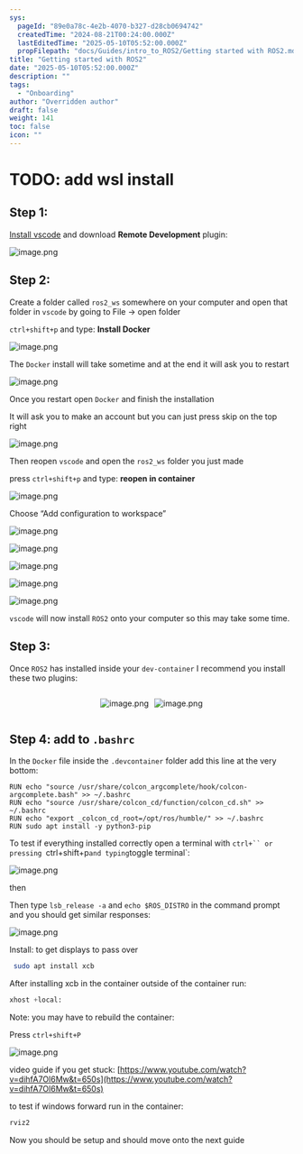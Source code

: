 ```yaml
---
sys:
  pageId: "89e0a78c-4e2b-4070-b327-d28cb0694742"
  createdTime: "2024-08-21T00:24:00.000Z"
  lastEditedTime: "2025-05-10T05:52:00.000Z"
  propFilepath: "docs/Guides/intro_to_ROS2/Getting started with ROS2.md"
title: "Getting started with ROS2"
date: "2025-05-10T05:52:00.000Z"
description: ""
tags:
  - "Onboarding"
author: "Overridden author"
draft: false
weight: 141
toc: false
icon: ""
---
```


# TODO: add wsl install

## Step 1:

[Install vscode](https://code.visualstudio.com/download) and download **Remote Development** plugin:

![image.png](https://prod-files-secure.s3.us-west-2.amazonaws.com/d518164a-d88e-44d1-a4ee-3adb3bd8bce0/efb52993-1881-4a40-b95e-6f020334f022/image.png?X-Amz-Algorithm=AWS4-HMAC-SHA256&X-Amz-Content-Sha256=UNSIGNED-PAYLOAD&X-Amz-Credential=ASIAZI2LB46676P2WQJU%2F20250614%2Fus-west-2%2Fs3%2Faws4_request&X-Amz-Date=20250614T121401Z&X-Amz-Expires=3600&X-Amz-Security-Token=IQoJb3JpZ2luX2VjEEQaCXVzLXdlc3QtMiJHMEUCIQDigSarM%2BOglISQm1k5Xc5%2BUdURUFUTKZjLbOKEyzv06wIgfjCFKzLM4vJ8rd%2BkuxQy%2F0zOl6%2F%2FCgUHGKm%2FBnXQlykq%2FwMILRAAGgw2Mzc0MjMxODM4MDUiDMEsjsHQxyWf0bv0YCrcA4zU%2FCTmnWvPRIouUFZ1RmyJn7Dgd5iOF9sEn%2FQXjn1bjhyC3zqHlNywZaU8LVsqKZyx5MN16ySIFghSrpuQRRyT9uRvFmIwSZTf6XP3ZGYcdfmnUyiOJEpMPe7AN6BAW%2FZ0EGBaETij6B8sFeFfLXcBoscvL2jIgtFUrABguaKVs8x0qxe9kO80HuW78ieXxJdU%2FwMevhkENvK9JRYwUU2VfQrIUz%2BTVhL5zyZ4NsiIj3pAzoYNQcmwKnCE13isHS0kafZyvgN2LYipO6WbjCEiGbFyHcDF7SLrWl0CTNmXNhUT0%2BsPXAg9YPvkP37SegRaoqfkkade7fQ2tE5Zssor1P0%2FxCI%2FTL1HpderIPUGXjKZ4Pbj%2BulkiKWoTF%2FQuCoYlCNABP1MWXwZiHNcdxxEVga%2FdIVVa9kdNOXi2%2FatoxNOpSLQ%2FpWWid54wV7U4HbJn%2BrlDyDeXohmmrPfyuJXzHm5oTcoY6NmeJyvNLIfz5j4cBi6mDk0E%2BLUHKDk0ZDJ7B1oxgtPjEpXW5%2BzPzDKo7Z8KkU0tPQ37LdV%2Fjmfn5%2FTDgnNa31IcXzCI95WHbfSYx1nQP63TwORmbrazzX1%2FKVguA%2B%2Bjdxo6I49MVSqd7S3UHogR99nUtzzMMjBtcIGOqUB3c1tAhsK5PUdnfLkI0%2FbDv37PtuaXxyqUc7CcqwNl3cd%2FwgR0NGlsQEWUAxPZV8UTwA0OfWSTOKK%2FlBpn%2FL7xJrQalwU2cuLV6CWhtClneWwGTzEhqVaCZs8bMi1yToBVgRV%2F8XTcqL1cUxsn7MsjrWY1dtbe%2BFn0VzLSioZH21XQexdVWFTUf%2Fu4on0WrTUOKumwFbkvpvl0YD7hSck5XHzba66&X-Amz-Signature=e42ff9945c246a5c9be8f88a907683fb5148c840b8b2c798635eb2e23d9a037c&X-Amz-SignedHeaders=host&x-amz-checksum-mode=ENABLED&x-id=GetObject)

## Step 2:

Create a folder called `ros2_ws` somewhere on your computer and open that folder in `vscode` by going to File → open folder 

`ctrl+shift+p` and type: **Install Docker**

![image.png](https://prod-files-secure.s3.us-west-2.amazonaws.com/d518164a-d88e-44d1-a4ee-3adb3bd8bce0/2269dc0e-1cd5-47ff-bceb-c04ad9b2eab0/image.png?X-Amz-Algorithm=AWS4-HMAC-SHA256&X-Amz-Content-Sha256=UNSIGNED-PAYLOAD&X-Amz-Credential=ASIAZI2LB46676P2WQJU%2F20250614%2Fus-west-2%2Fs3%2Faws4_request&X-Amz-Date=20250614T121401Z&X-Amz-Expires=3600&X-Amz-Security-Token=IQoJb3JpZ2luX2VjEEQaCXVzLXdlc3QtMiJHMEUCIQDigSarM%2BOglISQm1k5Xc5%2BUdURUFUTKZjLbOKEyzv06wIgfjCFKzLM4vJ8rd%2BkuxQy%2F0zOl6%2F%2FCgUHGKm%2FBnXQlykq%2FwMILRAAGgw2Mzc0MjMxODM4MDUiDMEsjsHQxyWf0bv0YCrcA4zU%2FCTmnWvPRIouUFZ1RmyJn7Dgd5iOF9sEn%2FQXjn1bjhyC3zqHlNywZaU8LVsqKZyx5MN16ySIFghSrpuQRRyT9uRvFmIwSZTf6XP3ZGYcdfmnUyiOJEpMPe7AN6BAW%2FZ0EGBaETij6B8sFeFfLXcBoscvL2jIgtFUrABguaKVs8x0qxe9kO80HuW78ieXxJdU%2FwMevhkENvK9JRYwUU2VfQrIUz%2BTVhL5zyZ4NsiIj3pAzoYNQcmwKnCE13isHS0kafZyvgN2LYipO6WbjCEiGbFyHcDF7SLrWl0CTNmXNhUT0%2BsPXAg9YPvkP37SegRaoqfkkade7fQ2tE5Zssor1P0%2FxCI%2FTL1HpderIPUGXjKZ4Pbj%2BulkiKWoTF%2FQuCoYlCNABP1MWXwZiHNcdxxEVga%2FdIVVa9kdNOXi2%2FatoxNOpSLQ%2FpWWid54wV7U4HbJn%2BrlDyDeXohmmrPfyuJXzHm5oTcoY6NmeJyvNLIfz5j4cBi6mDk0E%2BLUHKDk0ZDJ7B1oxgtPjEpXW5%2BzPzDKo7Z8KkU0tPQ37LdV%2Fjmfn5%2FTDgnNa31IcXzCI95WHbfSYx1nQP63TwORmbrazzX1%2FKVguA%2B%2Bjdxo6I49MVSqd7S3UHogR99nUtzzMMjBtcIGOqUB3c1tAhsK5PUdnfLkI0%2FbDv37PtuaXxyqUc7CcqwNl3cd%2FwgR0NGlsQEWUAxPZV8UTwA0OfWSTOKK%2FlBpn%2FL7xJrQalwU2cuLV6CWhtClneWwGTzEhqVaCZs8bMi1yToBVgRV%2F8XTcqL1cUxsn7MsjrWY1dtbe%2BFn0VzLSioZH21XQexdVWFTUf%2Fu4on0WrTUOKumwFbkvpvl0YD7hSck5XHzba66&X-Amz-Signature=36d80e99672fe33393f7f61e051994218f1d060bfca22b491257e07ba4344866&X-Amz-SignedHeaders=host&x-amz-checksum-mode=ENABLED&x-id=GetObject)

The `Docker` install will take sometime and at the end it will ask you to restart

![image.png](https://prod-files-secure.s3.us-west-2.amazonaws.com/d518164a-d88e-44d1-a4ee-3adb3bd8bce0/ed233f78-be33-4b1f-b89c-9c346c0e961e/image.png?X-Amz-Algorithm=AWS4-HMAC-SHA256&X-Amz-Content-Sha256=UNSIGNED-PAYLOAD&X-Amz-Credential=ASIAZI2LB46676P2WQJU%2F20250614%2Fus-west-2%2Fs3%2Faws4_request&X-Amz-Date=20250614T121401Z&X-Amz-Expires=3600&X-Amz-Security-Token=IQoJb3JpZ2luX2VjEEQaCXVzLXdlc3QtMiJHMEUCIQDigSarM%2BOglISQm1k5Xc5%2BUdURUFUTKZjLbOKEyzv06wIgfjCFKzLM4vJ8rd%2BkuxQy%2F0zOl6%2F%2FCgUHGKm%2FBnXQlykq%2FwMILRAAGgw2Mzc0MjMxODM4MDUiDMEsjsHQxyWf0bv0YCrcA4zU%2FCTmnWvPRIouUFZ1RmyJn7Dgd5iOF9sEn%2FQXjn1bjhyC3zqHlNywZaU8LVsqKZyx5MN16ySIFghSrpuQRRyT9uRvFmIwSZTf6XP3ZGYcdfmnUyiOJEpMPe7AN6BAW%2FZ0EGBaETij6B8sFeFfLXcBoscvL2jIgtFUrABguaKVs8x0qxe9kO80HuW78ieXxJdU%2FwMevhkENvK9JRYwUU2VfQrIUz%2BTVhL5zyZ4NsiIj3pAzoYNQcmwKnCE13isHS0kafZyvgN2LYipO6WbjCEiGbFyHcDF7SLrWl0CTNmXNhUT0%2BsPXAg9YPvkP37SegRaoqfkkade7fQ2tE5Zssor1P0%2FxCI%2FTL1HpderIPUGXjKZ4Pbj%2BulkiKWoTF%2FQuCoYlCNABP1MWXwZiHNcdxxEVga%2FdIVVa9kdNOXi2%2FatoxNOpSLQ%2FpWWid54wV7U4HbJn%2BrlDyDeXohmmrPfyuJXzHm5oTcoY6NmeJyvNLIfz5j4cBi6mDk0E%2BLUHKDk0ZDJ7B1oxgtPjEpXW5%2BzPzDKo7Z8KkU0tPQ37LdV%2Fjmfn5%2FTDgnNa31IcXzCI95WHbfSYx1nQP63TwORmbrazzX1%2FKVguA%2B%2Bjdxo6I49MVSqd7S3UHogR99nUtzzMMjBtcIGOqUB3c1tAhsK5PUdnfLkI0%2FbDv37PtuaXxyqUc7CcqwNl3cd%2FwgR0NGlsQEWUAxPZV8UTwA0OfWSTOKK%2FlBpn%2FL7xJrQalwU2cuLV6CWhtClneWwGTzEhqVaCZs8bMi1yToBVgRV%2F8XTcqL1cUxsn7MsjrWY1dtbe%2BFn0VzLSioZH21XQexdVWFTUf%2Fu4on0WrTUOKumwFbkvpvl0YD7hSck5XHzba66&X-Amz-Signature=be8a1c35c7823533b76535d85b72799e3290591910e85a1d91c709c19bd2ece4&X-Amz-SignedHeaders=host&x-amz-checksum-mode=ENABLED&x-id=GetObject)

Once you restart open `Docker` and finish the installation

It will ask you to make an account but you can just press skip on the top right

![image.png](https://prod-files-secure.s3.us-west-2.amazonaws.com/d518164a-d88e-44d1-a4ee-3adb3bd8bce0/21010ad9-1659-4fd9-9f59-9932a09b2a3d/image.png?X-Amz-Algorithm=AWS4-HMAC-SHA256&X-Amz-Content-Sha256=UNSIGNED-PAYLOAD&X-Amz-Credential=ASIAZI2LB46676P2WQJU%2F20250614%2Fus-west-2%2Fs3%2Faws4_request&X-Amz-Date=20250614T121401Z&X-Amz-Expires=3600&X-Amz-Security-Token=IQoJb3JpZ2luX2VjEEQaCXVzLXdlc3QtMiJHMEUCIQDigSarM%2BOglISQm1k5Xc5%2BUdURUFUTKZjLbOKEyzv06wIgfjCFKzLM4vJ8rd%2BkuxQy%2F0zOl6%2F%2FCgUHGKm%2FBnXQlykq%2FwMILRAAGgw2Mzc0MjMxODM4MDUiDMEsjsHQxyWf0bv0YCrcA4zU%2FCTmnWvPRIouUFZ1RmyJn7Dgd5iOF9sEn%2FQXjn1bjhyC3zqHlNywZaU8LVsqKZyx5MN16ySIFghSrpuQRRyT9uRvFmIwSZTf6XP3ZGYcdfmnUyiOJEpMPe7AN6BAW%2FZ0EGBaETij6B8sFeFfLXcBoscvL2jIgtFUrABguaKVs8x0qxe9kO80HuW78ieXxJdU%2FwMevhkENvK9JRYwUU2VfQrIUz%2BTVhL5zyZ4NsiIj3pAzoYNQcmwKnCE13isHS0kafZyvgN2LYipO6WbjCEiGbFyHcDF7SLrWl0CTNmXNhUT0%2BsPXAg9YPvkP37SegRaoqfkkade7fQ2tE5Zssor1P0%2FxCI%2FTL1HpderIPUGXjKZ4Pbj%2BulkiKWoTF%2FQuCoYlCNABP1MWXwZiHNcdxxEVga%2FdIVVa9kdNOXi2%2FatoxNOpSLQ%2FpWWid54wV7U4HbJn%2BrlDyDeXohmmrPfyuJXzHm5oTcoY6NmeJyvNLIfz5j4cBi6mDk0E%2BLUHKDk0ZDJ7B1oxgtPjEpXW5%2BzPzDKo7Z8KkU0tPQ37LdV%2Fjmfn5%2FTDgnNa31IcXzCI95WHbfSYx1nQP63TwORmbrazzX1%2FKVguA%2B%2Bjdxo6I49MVSqd7S3UHogR99nUtzzMMjBtcIGOqUB3c1tAhsK5PUdnfLkI0%2FbDv37PtuaXxyqUc7CcqwNl3cd%2FwgR0NGlsQEWUAxPZV8UTwA0OfWSTOKK%2FlBpn%2FL7xJrQalwU2cuLV6CWhtClneWwGTzEhqVaCZs8bMi1yToBVgRV%2F8XTcqL1cUxsn7MsjrWY1dtbe%2BFn0VzLSioZH21XQexdVWFTUf%2Fu4on0WrTUOKumwFbkvpvl0YD7hSck5XHzba66&X-Amz-Signature=e3c0e4918c50657532918a81b26f66dab14848f18b806e921362bb1e4107071f&X-Amz-SignedHeaders=host&x-amz-checksum-mode=ENABLED&x-id=GetObject)

Then reopen `vscode` and open the `ros2_ws` folder you just made

press `ctrl+shift+p` and type: **reopen in container**

![image.png](https://prod-files-secure.s3.us-west-2.amazonaws.com/d518164a-d88e-44d1-a4ee-3adb3bd8bce0/4e93b8c2-41ad-488c-8095-c74205196118/image.png?X-Amz-Algorithm=AWS4-HMAC-SHA256&X-Amz-Content-Sha256=UNSIGNED-PAYLOAD&X-Amz-Credential=ASIAZI2LB46676P2WQJU%2F20250614%2Fus-west-2%2Fs3%2Faws4_request&X-Amz-Date=20250614T121401Z&X-Amz-Expires=3600&X-Amz-Security-Token=IQoJb3JpZ2luX2VjEEQaCXVzLXdlc3QtMiJHMEUCIQDigSarM%2BOglISQm1k5Xc5%2BUdURUFUTKZjLbOKEyzv06wIgfjCFKzLM4vJ8rd%2BkuxQy%2F0zOl6%2F%2FCgUHGKm%2FBnXQlykq%2FwMILRAAGgw2Mzc0MjMxODM4MDUiDMEsjsHQxyWf0bv0YCrcA4zU%2FCTmnWvPRIouUFZ1RmyJn7Dgd5iOF9sEn%2FQXjn1bjhyC3zqHlNywZaU8LVsqKZyx5MN16ySIFghSrpuQRRyT9uRvFmIwSZTf6XP3ZGYcdfmnUyiOJEpMPe7AN6BAW%2FZ0EGBaETij6B8sFeFfLXcBoscvL2jIgtFUrABguaKVs8x0qxe9kO80HuW78ieXxJdU%2FwMevhkENvK9JRYwUU2VfQrIUz%2BTVhL5zyZ4NsiIj3pAzoYNQcmwKnCE13isHS0kafZyvgN2LYipO6WbjCEiGbFyHcDF7SLrWl0CTNmXNhUT0%2BsPXAg9YPvkP37SegRaoqfkkade7fQ2tE5Zssor1P0%2FxCI%2FTL1HpderIPUGXjKZ4Pbj%2BulkiKWoTF%2FQuCoYlCNABP1MWXwZiHNcdxxEVga%2FdIVVa9kdNOXi2%2FatoxNOpSLQ%2FpWWid54wV7U4HbJn%2BrlDyDeXohmmrPfyuJXzHm5oTcoY6NmeJyvNLIfz5j4cBi6mDk0E%2BLUHKDk0ZDJ7B1oxgtPjEpXW5%2BzPzDKo7Z8KkU0tPQ37LdV%2Fjmfn5%2FTDgnNa31IcXzCI95WHbfSYx1nQP63TwORmbrazzX1%2FKVguA%2B%2Bjdxo6I49MVSqd7S3UHogR99nUtzzMMjBtcIGOqUB3c1tAhsK5PUdnfLkI0%2FbDv37PtuaXxyqUc7CcqwNl3cd%2FwgR0NGlsQEWUAxPZV8UTwA0OfWSTOKK%2FlBpn%2FL7xJrQalwU2cuLV6CWhtClneWwGTzEhqVaCZs8bMi1yToBVgRV%2F8XTcqL1cUxsn7MsjrWY1dtbe%2BFn0VzLSioZH21XQexdVWFTUf%2Fu4on0WrTUOKumwFbkvpvl0YD7hSck5XHzba66&X-Amz-Signature=31698502ff2b12876edf538247519c6b3cb5d2b5622bbca8441bcfd14211dda9&X-Amz-SignedHeaders=host&x-amz-checksum-mode=ENABLED&x-id=GetObject)

Choose “Add configuration to workspace”

![image.png](https://prod-files-secure.s3.us-west-2.amazonaws.com/d518164a-d88e-44d1-a4ee-3adb3bd8bce0/9560b282-5060-4989-ba37-97e7b2c22476/image.png?X-Amz-Algorithm=AWS4-HMAC-SHA256&X-Amz-Content-Sha256=UNSIGNED-PAYLOAD&X-Amz-Credential=ASIAZI2LB46676P2WQJU%2F20250614%2Fus-west-2%2Fs3%2Faws4_request&X-Amz-Date=20250614T121401Z&X-Amz-Expires=3600&X-Amz-Security-Token=IQoJb3JpZ2luX2VjEEQaCXVzLXdlc3QtMiJHMEUCIQDigSarM%2BOglISQm1k5Xc5%2BUdURUFUTKZjLbOKEyzv06wIgfjCFKzLM4vJ8rd%2BkuxQy%2F0zOl6%2F%2FCgUHGKm%2FBnXQlykq%2FwMILRAAGgw2Mzc0MjMxODM4MDUiDMEsjsHQxyWf0bv0YCrcA4zU%2FCTmnWvPRIouUFZ1RmyJn7Dgd5iOF9sEn%2FQXjn1bjhyC3zqHlNywZaU8LVsqKZyx5MN16ySIFghSrpuQRRyT9uRvFmIwSZTf6XP3ZGYcdfmnUyiOJEpMPe7AN6BAW%2FZ0EGBaETij6B8sFeFfLXcBoscvL2jIgtFUrABguaKVs8x0qxe9kO80HuW78ieXxJdU%2FwMevhkENvK9JRYwUU2VfQrIUz%2BTVhL5zyZ4NsiIj3pAzoYNQcmwKnCE13isHS0kafZyvgN2LYipO6WbjCEiGbFyHcDF7SLrWl0CTNmXNhUT0%2BsPXAg9YPvkP37SegRaoqfkkade7fQ2tE5Zssor1P0%2FxCI%2FTL1HpderIPUGXjKZ4Pbj%2BulkiKWoTF%2FQuCoYlCNABP1MWXwZiHNcdxxEVga%2FdIVVa9kdNOXi2%2FatoxNOpSLQ%2FpWWid54wV7U4HbJn%2BrlDyDeXohmmrPfyuJXzHm5oTcoY6NmeJyvNLIfz5j4cBi6mDk0E%2BLUHKDk0ZDJ7B1oxgtPjEpXW5%2BzPzDKo7Z8KkU0tPQ37LdV%2Fjmfn5%2FTDgnNa31IcXzCI95WHbfSYx1nQP63TwORmbrazzX1%2FKVguA%2B%2Bjdxo6I49MVSqd7S3UHogR99nUtzzMMjBtcIGOqUB3c1tAhsK5PUdnfLkI0%2FbDv37PtuaXxyqUc7CcqwNl3cd%2FwgR0NGlsQEWUAxPZV8UTwA0OfWSTOKK%2FlBpn%2FL7xJrQalwU2cuLV6CWhtClneWwGTzEhqVaCZs8bMi1yToBVgRV%2F8XTcqL1cUxsn7MsjrWY1dtbe%2BFn0VzLSioZH21XQexdVWFTUf%2Fu4on0WrTUOKumwFbkvpvl0YD7hSck5XHzba66&X-Amz-Signature=0c065cbd118cc004feba8b5ec52628cd1e292a93d92e396b2e1090eb47296d3a&X-Amz-SignedHeaders=host&x-amz-checksum-mode=ENABLED&x-id=GetObject)

![image.png](https://prod-files-secure.s3.us-west-2.amazonaws.com/d518164a-d88e-44d1-a4ee-3adb3bd8bce0/2ee63f81-886b-48e8-a553-dc6e5eac99e4/image.png?X-Amz-Algorithm=AWS4-HMAC-SHA256&X-Amz-Content-Sha256=UNSIGNED-PAYLOAD&X-Amz-Credential=ASIAZI2LB46676P2WQJU%2F20250614%2Fus-west-2%2Fs3%2Faws4_request&X-Amz-Date=20250614T121401Z&X-Amz-Expires=3600&X-Amz-Security-Token=IQoJb3JpZ2luX2VjEEQaCXVzLXdlc3QtMiJHMEUCIQDigSarM%2BOglISQm1k5Xc5%2BUdURUFUTKZjLbOKEyzv06wIgfjCFKzLM4vJ8rd%2BkuxQy%2F0zOl6%2F%2FCgUHGKm%2FBnXQlykq%2FwMILRAAGgw2Mzc0MjMxODM4MDUiDMEsjsHQxyWf0bv0YCrcA4zU%2FCTmnWvPRIouUFZ1RmyJn7Dgd5iOF9sEn%2FQXjn1bjhyC3zqHlNywZaU8LVsqKZyx5MN16ySIFghSrpuQRRyT9uRvFmIwSZTf6XP3ZGYcdfmnUyiOJEpMPe7AN6BAW%2FZ0EGBaETij6B8sFeFfLXcBoscvL2jIgtFUrABguaKVs8x0qxe9kO80HuW78ieXxJdU%2FwMevhkENvK9JRYwUU2VfQrIUz%2BTVhL5zyZ4NsiIj3pAzoYNQcmwKnCE13isHS0kafZyvgN2LYipO6WbjCEiGbFyHcDF7SLrWl0CTNmXNhUT0%2BsPXAg9YPvkP37SegRaoqfkkade7fQ2tE5Zssor1P0%2FxCI%2FTL1HpderIPUGXjKZ4Pbj%2BulkiKWoTF%2FQuCoYlCNABP1MWXwZiHNcdxxEVga%2FdIVVa9kdNOXi2%2FatoxNOpSLQ%2FpWWid54wV7U4HbJn%2BrlDyDeXohmmrPfyuJXzHm5oTcoY6NmeJyvNLIfz5j4cBi6mDk0E%2BLUHKDk0ZDJ7B1oxgtPjEpXW5%2BzPzDKo7Z8KkU0tPQ37LdV%2Fjmfn5%2FTDgnNa31IcXzCI95WHbfSYx1nQP63TwORmbrazzX1%2FKVguA%2B%2Bjdxo6I49MVSqd7S3UHogR99nUtzzMMjBtcIGOqUB3c1tAhsK5PUdnfLkI0%2FbDv37PtuaXxyqUc7CcqwNl3cd%2FwgR0NGlsQEWUAxPZV8UTwA0OfWSTOKK%2FlBpn%2FL7xJrQalwU2cuLV6CWhtClneWwGTzEhqVaCZs8bMi1yToBVgRV%2F8XTcqL1cUxsn7MsjrWY1dtbe%2BFn0VzLSioZH21XQexdVWFTUf%2Fu4on0WrTUOKumwFbkvpvl0YD7hSck5XHzba66&X-Amz-Signature=5e8d26be989d4020182ec7059b68e17ed66b2c9c153dfd00f885f86f51c5a5fd&X-Amz-SignedHeaders=host&x-amz-checksum-mode=ENABLED&x-id=GetObject)

![image.png](https://prod-files-secure.s3.us-west-2.amazonaws.com/d518164a-d88e-44d1-a4ee-3adb3bd8bce0/ae1580b2-b048-407e-aed9-b584224a7a04/image.png?X-Amz-Algorithm=AWS4-HMAC-SHA256&X-Amz-Content-Sha256=UNSIGNED-PAYLOAD&X-Amz-Credential=ASIAZI2LB46676P2WQJU%2F20250614%2Fus-west-2%2Fs3%2Faws4_request&X-Amz-Date=20250614T121401Z&X-Amz-Expires=3600&X-Amz-Security-Token=IQoJb3JpZ2luX2VjEEQaCXVzLXdlc3QtMiJHMEUCIQDigSarM%2BOglISQm1k5Xc5%2BUdURUFUTKZjLbOKEyzv06wIgfjCFKzLM4vJ8rd%2BkuxQy%2F0zOl6%2F%2FCgUHGKm%2FBnXQlykq%2FwMILRAAGgw2Mzc0MjMxODM4MDUiDMEsjsHQxyWf0bv0YCrcA4zU%2FCTmnWvPRIouUFZ1RmyJn7Dgd5iOF9sEn%2FQXjn1bjhyC3zqHlNywZaU8LVsqKZyx5MN16ySIFghSrpuQRRyT9uRvFmIwSZTf6XP3ZGYcdfmnUyiOJEpMPe7AN6BAW%2FZ0EGBaETij6B8sFeFfLXcBoscvL2jIgtFUrABguaKVs8x0qxe9kO80HuW78ieXxJdU%2FwMevhkENvK9JRYwUU2VfQrIUz%2BTVhL5zyZ4NsiIj3pAzoYNQcmwKnCE13isHS0kafZyvgN2LYipO6WbjCEiGbFyHcDF7SLrWl0CTNmXNhUT0%2BsPXAg9YPvkP37SegRaoqfkkade7fQ2tE5Zssor1P0%2FxCI%2FTL1HpderIPUGXjKZ4Pbj%2BulkiKWoTF%2FQuCoYlCNABP1MWXwZiHNcdxxEVga%2FdIVVa9kdNOXi2%2FatoxNOpSLQ%2FpWWid54wV7U4HbJn%2BrlDyDeXohmmrPfyuJXzHm5oTcoY6NmeJyvNLIfz5j4cBi6mDk0E%2BLUHKDk0ZDJ7B1oxgtPjEpXW5%2BzPzDKo7Z8KkU0tPQ37LdV%2Fjmfn5%2FTDgnNa31IcXzCI95WHbfSYx1nQP63TwORmbrazzX1%2FKVguA%2B%2Bjdxo6I49MVSqd7S3UHogR99nUtzzMMjBtcIGOqUB3c1tAhsK5PUdnfLkI0%2FbDv37PtuaXxyqUc7CcqwNl3cd%2FwgR0NGlsQEWUAxPZV8UTwA0OfWSTOKK%2FlBpn%2FL7xJrQalwU2cuLV6CWhtClneWwGTzEhqVaCZs8bMi1yToBVgRV%2F8XTcqL1cUxsn7MsjrWY1dtbe%2BFn0VzLSioZH21XQexdVWFTUf%2Fu4on0WrTUOKumwFbkvpvl0YD7hSck5XHzba66&X-Amz-Signature=61cbea34408de6229aea23f70bbea2ec23fb6636b68e555acb03459e1a3a33de&X-Amz-SignedHeaders=host&x-amz-checksum-mode=ENABLED&x-id=GetObject)

![image.png](https://prod-files-secure.s3.us-west-2.amazonaws.com/d518164a-d88e-44d1-a4ee-3adb3bd8bce0/53255b28-f75e-430f-b9e3-c0ac8577e42b/image.png?X-Amz-Algorithm=AWS4-HMAC-SHA256&X-Amz-Content-Sha256=UNSIGNED-PAYLOAD&X-Amz-Credential=ASIAZI2LB46676P2WQJU%2F20250614%2Fus-west-2%2Fs3%2Faws4_request&X-Amz-Date=20250614T121401Z&X-Amz-Expires=3600&X-Amz-Security-Token=IQoJb3JpZ2luX2VjEEQaCXVzLXdlc3QtMiJHMEUCIQDigSarM%2BOglISQm1k5Xc5%2BUdURUFUTKZjLbOKEyzv06wIgfjCFKzLM4vJ8rd%2BkuxQy%2F0zOl6%2F%2FCgUHGKm%2FBnXQlykq%2FwMILRAAGgw2Mzc0MjMxODM4MDUiDMEsjsHQxyWf0bv0YCrcA4zU%2FCTmnWvPRIouUFZ1RmyJn7Dgd5iOF9sEn%2FQXjn1bjhyC3zqHlNywZaU8LVsqKZyx5MN16ySIFghSrpuQRRyT9uRvFmIwSZTf6XP3ZGYcdfmnUyiOJEpMPe7AN6BAW%2FZ0EGBaETij6B8sFeFfLXcBoscvL2jIgtFUrABguaKVs8x0qxe9kO80HuW78ieXxJdU%2FwMevhkENvK9JRYwUU2VfQrIUz%2BTVhL5zyZ4NsiIj3pAzoYNQcmwKnCE13isHS0kafZyvgN2LYipO6WbjCEiGbFyHcDF7SLrWl0CTNmXNhUT0%2BsPXAg9YPvkP37SegRaoqfkkade7fQ2tE5Zssor1P0%2FxCI%2FTL1HpderIPUGXjKZ4Pbj%2BulkiKWoTF%2FQuCoYlCNABP1MWXwZiHNcdxxEVga%2FdIVVa9kdNOXi2%2FatoxNOpSLQ%2FpWWid54wV7U4HbJn%2BrlDyDeXohmmrPfyuJXzHm5oTcoY6NmeJyvNLIfz5j4cBi6mDk0E%2BLUHKDk0ZDJ7B1oxgtPjEpXW5%2BzPzDKo7Z8KkU0tPQ37LdV%2Fjmfn5%2FTDgnNa31IcXzCI95WHbfSYx1nQP63TwORmbrazzX1%2FKVguA%2B%2Bjdxo6I49MVSqd7S3UHogR99nUtzzMMjBtcIGOqUB3c1tAhsK5PUdnfLkI0%2FbDv37PtuaXxyqUc7CcqwNl3cd%2FwgR0NGlsQEWUAxPZV8UTwA0OfWSTOKK%2FlBpn%2FL7xJrQalwU2cuLV6CWhtClneWwGTzEhqVaCZs8bMi1yToBVgRV%2F8XTcqL1cUxsn7MsjrWY1dtbe%2BFn0VzLSioZH21XQexdVWFTUf%2Fu4on0WrTUOKumwFbkvpvl0YD7hSck5XHzba66&X-Amz-Signature=873cbc68a995b11cca1840dc40020fd2c8695bc9ccce4685f121f0d2a49281a6&X-Amz-SignedHeaders=host&x-amz-checksum-mode=ENABLED&x-id=GetObject)

![image.png](https://prod-files-secure.s3.us-west-2.amazonaws.com/d518164a-d88e-44d1-a4ee-3adb3bd8bce0/7c562767-5af9-4ffb-97d1-327bcdf4ee00/image.png?X-Amz-Algorithm=AWS4-HMAC-SHA256&X-Amz-Content-Sha256=UNSIGNED-PAYLOAD&X-Amz-Credential=ASIAZI2LB46676P2WQJU%2F20250614%2Fus-west-2%2Fs3%2Faws4_request&X-Amz-Date=20250614T121401Z&X-Amz-Expires=3600&X-Amz-Security-Token=IQoJb3JpZ2luX2VjEEQaCXVzLXdlc3QtMiJHMEUCIQDigSarM%2BOglISQm1k5Xc5%2BUdURUFUTKZjLbOKEyzv06wIgfjCFKzLM4vJ8rd%2BkuxQy%2F0zOl6%2F%2FCgUHGKm%2FBnXQlykq%2FwMILRAAGgw2Mzc0MjMxODM4MDUiDMEsjsHQxyWf0bv0YCrcA4zU%2FCTmnWvPRIouUFZ1RmyJn7Dgd5iOF9sEn%2FQXjn1bjhyC3zqHlNywZaU8LVsqKZyx5MN16ySIFghSrpuQRRyT9uRvFmIwSZTf6XP3ZGYcdfmnUyiOJEpMPe7AN6BAW%2FZ0EGBaETij6B8sFeFfLXcBoscvL2jIgtFUrABguaKVs8x0qxe9kO80HuW78ieXxJdU%2FwMevhkENvK9JRYwUU2VfQrIUz%2BTVhL5zyZ4NsiIj3pAzoYNQcmwKnCE13isHS0kafZyvgN2LYipO6WbjCEiGbFyHcDF7SLrWl0CTNmXNhUT0%2BsPXAg9YPvkP37SegRaoqfkkade7fQ2tE5Zssor1P0%2FxCI%2FTL1HpderIPUGXjKZ4Pbj%2BulkiKWoTF%2FQuCoYlCNABP1MWXwZiHNcdxxEVga%2FdIVVa9kdNOXi2%2FatoxNOpSLQ%2FpWWid54wV7U4HbJn%2BrlDyDeXohmmrPfyuJXzHm5oTcoY6NmeJyvNLIfz5j4cBi6mDk0E%2BLUHKDk0ZDJ7B1oxgtPjEpXW5%2BzPzDKo7Z8KkU0tPQ37LdV%2Fjmfn5%2FTDgnNa31IcXzCI95WHbfSYx1nQP63TwORmbrazzX1%2FKVguA%2B%2Bjdxo6I49MVSqd7S3UHogR99nUtzzMMjBtcIGOqUB3c1tAhsK5PUdnfLkI0%2FbDv37PtuaXxyqUc7CcqwNl3cd%2FwgR0NGlsQEWUAxPZV8UTwA0OfWSTOKK%2FlBpn%2FL7xJrQalwU2cuLV6CWhtClneWwGTzEhqVaCZs8bMi1yToBVgRV%2F8XTcqL1cUxsn7MsjrWY1dtbe%2BFn0VzLSioZH21XQexdVWFTUf%2Fu4on0WrTUOKumwFbkvpvl0YD7hSck5XHzba66&X-Amz-Signature=32ed7e5771b0e8aea08b7c5ada7e3f39898076f7a846f2e1723b86dd8fa0cda4&X-Amz-SignedHeaders=host&x-amz-checksum-mode=ENABLED&x-id=GetObject)

`vscode` will now install `ROS2` onto your computer so this may take some time.

## Step 3:

Once `ROS2` has installed inside your `dev-container` I recommend you install these two plugins:

<div style="display: flex;flex-direction: row; column-gap:10px; max-width: 630px;justify-content: center;">
<div>

![image.png](https://prod-files-secure.s3.us-west-2.amazonaws.com/d518164a-d88e-44d1-a4ee-3adb3bd8bce0/3fc3d550-5a54-4ba1-ba6b-faa01cdb7369/image.png?X-Amz-Algorithm=AWS4-HMAC-SHA256&X-Amz-Content-Sha256=UNSIGNED-PAYLOAD&X-Amz-Credential=ASIAZI2LB466V2AHWRJB%2F20250614%2Fus-west-2%2Fs3%2Faws4_request&X-Amz-Date=20250614T121405Z&X-Amz-Expires=3600&X-Amz-Security-Token=IQoJb3JpZ2luX2VjEEQaCXVzLXdlc3QtMiJHMEUCIQDA8xTHF6kv5IHbu2GKPrtdXCIg3hBGcZjzKphdmSY%2BsgIgEplumxjdR9hrsB8x5WNxI1Ry%2BmvCRe6Q9G1JiT3xahkq%2FwMILRAAGgw2Mzc0MjMxODM4MDUiDD5qoTm0cpM8DQ4WrSrcAzhv727zLjS%2BdXhHjR%2BhzA9DXBEHzlvrBU5L35HujgJuagUxYjba1mIf7pTJkfTDBP2%2FtnxPCeawZX6GRQzRqF%2FsPLTicS7tPZT7pvvKqB9IbVMVLxey0BivG1cncfOEyhwMBsY1yuxtJ8P6kBY3FqKBUVznlmF%2FbweVKVCpu8Z%2Flbgr7xQNqIp3DHTyy8Iwm2uVM3TIpp9xeI8xnxt495fS%2Fgt6kb7abmcd7NVLBIP89uPTpWL%2BY%2F2ZjLgbcoEnAtNsQXSmTLnNkruKDPaiW2crv%2B9lcmirl%2BPPeIRVf6s8U03iDDRafeUxXdwU0845ZDlzzpeizkOUPQPB%2Bw3L3thEcImAfiF2%2FTkMixeSESic97YdKwWi%2Bc8%2BXl4SjtAx7H2FFHq0fq2zYYTUP7qAOja6IJQ7Ys%2FNEJV2yBUyuh6xMx3Yf5iBPHHBVpkwaAOMDiutx7ICZvkEjMlSnt%2FD4vjuBvUold0TwKM0tbC6mZxnKVe4l2kBB0qLXnq3%2FkNyXuA0lOjAYqHJd40hKi87RWMc4iR0BbuVLaKPfzxBnXlU8gDj7yx5fVsRHvSNwq3WIBTaMxaoHPvBRE0mXJGxNWKgDAIKYEs9OJUvr7QSkJMI8TS9KF8sDVTkJqxSMLDBtcIGOqUBG5MWpsL1%2FMtFfrkwo1cjP0%2FI3rTGJmA6UudteLNZZBVwNmvmHFZqbZCq%2BHiVa8%2FQ78t2EFXSO9475d1LqtkIpoAPbGX2mM%2FnRlyA1gl3jajsj0DU68i73%2F3JIIgrIl78oSWXTSeRWfjJ5ghiUj1jEB0RHqGMlInaApp0mbTqAyoUiEvCae%2FBkDza4ZmfqZhPBscJMQsVS2YceKzDQqU3jqCTOluG&X-Amz-Signature=d62523cb9896ed4806ecf753d115592464f4400b0501504d3dede7b6d726d15e&X-Amz-SignedHeaders=host&x-amz-checksum-mode=ENABLED&x-id=GetObject)

</div>
<div>

![image.png](https://prod-files-secure.s3.us-west-2.amazonaws.com/d518164a-d88e-44d1-a4ee-3adb3bd8bce0/d994cc66-13c2-4093-a5a3-f84cf4601a82/image.png?X-Amz-Algorithm=AWS4-HMAC-SHA256&X-Amz-Content-Sha256=UNSIGNED-PAYLOAD&X-Amz-Credential=ASIAZI2LB466TAWIHD5A%2F20250614%2Fus-west-2%2Fs3%2Faws4_request&X-Amz-Date=20250614T121406Z&X-Amz-Expires=3600&X-Amz-Security-Token=IQoJb3JpZ2luX2VjEEQaCXVzLXdlc3QtMiJIMEYCIQD08TwmSvRgO0wjlTzvcqMp67mMXetvNCIjKS%2BjVj%2FOzAIhAIGmnV2vdB79hB5eXcRpPeK4OBMaapQnkgaY41BtJwA%2BKv8DCC0QABoMNjM3NDIzMTgzODA1IgwNwp6fTxjlVFsyIEwq3AOIr1C4369jJ8ExaBmocb4yuAO1UYKIqlXCUiFExgMT%2BYPpswas4Ozlxq%2Fg%2FQjH6r7PLPqXE3fibG7w3Cu0KW4axBcxtIYn4jBSIEPw%2B%2Bw%2ByVHj548tfuLAxLSS48OU9n0HoFkk8YLQGURZlvkp56rQXlggS6F8p9216KAxNlO11mzt95FLepibJIhvKvOQ8A%2FrRVI9JkR3LJGoQ3hxLqcm6XdZnEC6MoHODhhffi3yn0X4d78d8v9x1GraE2z9%2BQ8G%2FxYJ9ih7sdvzkeN0JnZehV5NQVPHOJxqkjfNIGBevqLyrV8WXkyOxdF%2BRAph0OaimIXyUoHI17vwZX%2F%2BKec94%2BYd0lYYm2aDEjlysLlIMetEoTM2hEHQtuZ%2F7396mYugfBs5QSkcy%2B2xmsbWWEO5rP5EfWkccmAe4EUmHSHp73hxFf1Xymkf7Nv9VulD4pNR7keQrK3lYWsQutdWGAfpZv%2Fx1tgysufVmYzA2fpJiogZkBZR7uLMSe4gHAvSYTuwIdix1XIhg6dBU6lkX1f%2Bkn7CYKhB0KGvx4Qd0l2wpR%2FHq7YToHQ2MhsmbSo6L5rmfXVNcIcterJpTFc4lDkq1cgJGc0MrVFqeCuBegwCBLsypZG1zIRwC%2BDAmjCdyrXCBjqkAWT2IcfNJHH6qMOktWTDt5rAiiCDYExAzaAz5fvKOg2Bt4%2BZcuMIt%2FGkO1Pa0adADuwTzwpqXfKvt%2Bk%2B5kAmYkIrvYaaNfmbUcetPNWtirBNGRvBkD4X2JtWG0PzMfWvI1HnH1gjmZypBk2zkXaOYHLka0WSpo%2F2VsLYMKPRuWzTOtXi9fczMHNmZ%2F0JoBxBcLcJt1wf7rRvgDsyaoBIMyV%2BwN1S&X-Amz-Signature=a3110d3da4c0b1c08693dae1d8fae0a6b7a5c533de3a52df847415d103102bc4&X-Amz-SignedHeaders=host&x-amz-checksum-mode=ENABLED&x-id=GetObject)

</div>
</div>

## Step 4: add to `.bashrc`

In the `Docker` file inside the `.devcontainer` folder add this line at the very bottom: 

```docker
RUN echo "source /usr/share/colcon_argcomplete/hook/colcon-argcomplete.bash" >> ~/.bashrc
RUN echo "source /usr/share/colcon_cd/function/colcon_cd.sh" >> ~/.bashrc
RUN echo "export _colcon_cd_root=/opt/ros/humble/" >> ~/.bashrc
RUN sudo apt install -y python3-pip 
```

To test if everything installed correctly open a terminal with `ctrl+`` or pressing `ctrl+shift+p` and typing `toggle terminal`:

![image.png](https://prod-files-secure.s3.us-west-2.amazonaws.com/d518164a-d88e-44d1-a4ee-3adb3bd8bce0/6a4943d8-b04e-4c02-9a58-775f3384d1a5/image.png?X-Amz-Algorithm=AWS4-HMAC-SHA256&X-Amz-Content-Sha256=UNSIGNED-PAYLOAD&X-Amz-Credential=ASIAZI2LB46676P2WQJU%2F20250614%2Fus-west-2%2Fs3%2Faws4_request&X-Amz-Date=20250614T121401Z&X-Amz-Expires=3600&X-Amz-Security-Token=IQoJb3JpZ2luX2VjEEQaCXVzLXdlc3QtMiJHMEUCIQDigSarM%2BOglISQm1k5Xc5%2BUdURUFUTKZjLbOKEyzv06wIgfjCFKzLM4vJ8rd%2BkuxQy%2F0zOl6%2F%2FCgUHGKm%2FBnXQlykq%2FwMILRAAGgw2Mzc0MjMxODM4MDUiDMEsjsHQxyWf0bv0YCrcA4zU%2FCTmnWvPRIouUFZ1RmyJn7Dgd5iOF9sEn%2FQXjn1bjhyC3zqHlNywZaU8LVsqKZyx5MN16ySIFghSrpuQRRyT9uRvFmIwSZTf6XP3ZGYcdfmnUyiOJEpMPe7AN6BAW%2FZ0EGBaETij6B8sFeFfLXcBoscvL2jIgtFUrABguaKVs8x0qxe9kO80HuW78ieXxJdU%2FwMevhkENvK9JRYwUU2VfQrIUz%2BTVhL5zyZ4NsiIj3pAzoYNQcmwKnCE13isHS0kafZyvgN2LYipO6WbjCEiGbFyHcDF7SLrWl0CTNmXNhUT0%2BsPXAg9YPvkP37SegRaoqfkkade7fQ2tE5Zssor1P0%2FxCI%2FTL1HpderIPUGXjKZ4Pbj%2BulkiKWoTF%2FQuCoYlCNABP1MWXwZiHNcdxxEVga%2FdIVVa9kdNOXi2%2FatoxNOpSLQ%2FpWWid54wV7U4HbJn%2BrlDyDeXohmmrPfyuJXzHm5oTcoY6NmeJyvNLIfz5j4cBi6mDk0E%2BLUHKDk0ZDJ7B1oxgtPjEpXW5%2BzPzDKo7Z8KkU0tPQ37LdV%2Fjmfn5%2FTDgnNa31IcXzCI95WHbfSYx1nQP63TwORmbrazzX1%2FKVguA%2B%2Bjdxo6I49MVSqd7S3UHogR99nUtzzMMjBtcIGOqUB3c1tAhsK5PUdnfLkI0%2FbDv37PtuaXxyqUc7CcqwNl3cd%2FwgR0NGlsQEWUAxPZV8UTwA0OfWSTOKK%2FlBpn%2FL7xJrQalwU2cuLV6CWhtClneWwGTzEhqVaCZs8bMi1yToBVgRV%2F8XTcqL1cUxsn7MsjrWY1dtbe%2BFn0VzLSioZH21XQexdVWFTUf%2Fu4on0WrTUOKumwFbkvpvl0YD7hSck5XHzba66&X-Amz-Signature=dea5634d93e2e59ad799e251b7e884b00726028bae8e5aba0ed0ad155a285001&X-Amz-SignedHeaders=host&x-amz-checksum-mode=ENABLED&x-id=GetObject)

then 

Then type `lsb_release -a` and `echo $ROS_DISTRO` in the command prompt and you should get similar responses:

![image.png](https://prod-files-secure.s3.us-west-2.amazonaws.com/d518164a-d88e-44d1-a4ee-3adb3bd8bce0/3e635dec-a805-4e85-8b9e-d000e5b71a4e/image.png?X-Amz-Algorithm=AWS4-HMAC-SHA256&X-Amz-Content-Sha256=UNSIGNED-PAYLOAD&X-Amz-Credential=ASIAZI2LB46676P2WQJU%2F20250614%2Fus-west-2%2Fs3%2Faws4_request&X-Amz-Date=20250614T121401Z&X-Amz-Expires=3600&X-Amz-Security-Token=IQoJb3JpZ2luX2VjEEQaCXVzLXdlc3QtMiJHMEUCIQDigSarM%2BOglISQm1k5Xc5%2BUdURUFUTKZjLbOKEyzv06wIgfjCFKzLM4vJ8rd%2BkuxQy%2F0zOl6%2F%2FCgUHGKm%2FBnXQlykq%2FwMILRAAGgw2Mzc0MjMxODM4MDUiDMEsjsHQxyWf0bv0YCrcA4zU%2FCTmnWvPRIouUFZ1RmyJn7Dgd5iOF9sEn%2FQXjn1bjhyC3zqHlNywZaU8LVsqKZyx5MN16ySIFghSrpuQRRyT9uRvFmIwSZTf6XP3ZGYcdfmnUyiOJEpMPe7AN6BAW%2FZ0EGBaETij6B8sFeFfLXcBoscvL2jIgtFUrABguaKVs8x0qxe9kO80HuW78ieXxJdU%2FwMevhkENvK9JRYwUU2VfQrIUz%2BTVhL5zyZ4NsiIj3pAzoYNQcmwKnCE13isHS0kafZyvgN2LYipO6WbjCEiGbFyHcDF7SLrWl0CTNmXNhUT0%2BsPXAg9YPvkP37SegRaoqfkkade7fQ2tE5Zssor1P0%2FxCI%2FTL1HpderIPUGXjKZ4Pbj%2BulkiKWoTF%2FQuCoYlCNABP1MWXwZiHNcdxxEVga%2FdIVVa9kdNOXi2%2FatoxNOpSLQ%2FpWWid54wV7U4HbJn%2BrlDyDeXohmmrPfyuJXzHm5oTcoY6NmeJyvNLIfz5j4cBi6mDk0E%2BLUHKDk0ZDJ7B1oxgtPjEpXW5%2BzPzDKo7Z8KkU0tPQ37LdV%2Fjmfn5%2FTDgnNa31IcXzCI95WHbfSYx1nQP63TwORmbrazzX1%2FKVguA%2B%2Bjdxo6I49MVSqd7S3UHogR99nUtzzMMjBtcIGOqUB3c1tAhsK5PUdnfLkI0%2FbDv37PtuaXxyqUc7CcqwNl3cd%2FwgR0NGlsQEWUAxPZV8UTwA0OfWSTOKK%2FlBpn%2FL7xJrQalwU2cuLV6CWhtClneWwGTzEhqVaCZs8bMi1yToBVgRV%2F8XTcqL1cUxsn7MsjrWY1dtbe%2BFn0VzLSioZH21XQexdVWFTUf%2Fu4on0WrTUOKumwFbkvpvl0YD7hSck5XHzba66&X-Amz-Signature=f40f1de65f0e1bbeebe7d654dd878910d263ace22028db52a4181cb3b7bdef6e&X-Amz-SignedHeaders=host&x-amz-checksum-mode=ENABLED&x-id=GetObject)

Install:  to get displays to pass over

```bash
 sudo apt install xcb
```

After installing xcb in the container outside of the container run:

```python
xhost +local:
```

Note: you may have to rebuild the container:

Press `ctrl+shift+P`

![image.png](https://prod-files-secure.s3.us-west-2.amazonaws.com/d518164a-d88e-44d1-a4ee-3adb3bd8bce0/6c2be660-2618-4c38-9c26-53554f7a0b7b/image.png?X-Amz-Algorithm=AWS4-HMAC-SHA256&X-Amz-Content-Sha256=UNSIGNED-PAYLOAD&X-Amz-Credential=ASIAZI2LB46676P2WQJU%2F20250614%2Fus-west-2%2Fs3%2Faws4_request&X-Amz-Date=20250614T121401Z&X-Amz-Expires=3600&X-Amz-Security-Token=IQoJb3JpZ2luX2VjEEQaCXVzLXdlc3QtMiJHMEUCIQDigSarM%2BOglISQm1k5Xc5%2BUdURUFUTKZjLbOKEyzv06wIgfjCFKzLM4vJ8rd%2BkuxQy%2F0zOl6%2F%2FCgUHGKm%2FBnXQlykq%2FwMILRAAGgw2Mzc0MjMxODM4MDUiDMEsjsHQxyWf0bv0YCrcA4zU%2FCTmnWvPRIouUFZ1RmyJn7Dgd5iOF9sEn%2FQXjn1bjhyC3zqHlNywZaU8LVsqKZyx5MN16ySIFghSrpuQRRyT9uRvFmIwSZTf6XP3ZGYcdfmnUyiOJEpMPe7AN6BAW%2FZ0EGBaETij6B8sFeFfLXcBoscvL2jIgtFUrABguaKVs8x0qxe9kO80HuW78ieXxJdU%2FwMevhkENvK9JRYwUU2VfQrIUz%2BTVhL5zyZ4NsiIj3pAzoYNQcmwKnCE13isHS0kafZyvgN2LYipO6WbjCEiGbFyHcDF7SLrWl0CTNmXNhUT0%2BsPXAg9YPvkP37SegRaoqfkkade7fQ2tE5Zssor1P0%2FxCI%2FTL1HpderIPUGXjKZ4Pbj%2BulkiKWoTF%2FQuCoYlCNABP1MWXwZiHNcdxxEVga%2FdIVVa9kdNOXi2%2FatoxNOpSLQ%2FpWWid54wV7U4HbJn%2BrlDyDeXohmmrPfyuJXzHm5oTcoY6NmeJyvNLIfz5j4cBi6mDk0E%2BLUHKDk0ZDJ7B1oxgtPjEpXW5%2BzPzDKo7Z8KkU0tPQ37LdV%2Fjmfn5%2FTDgnNa31IcXzCI95WHbfSYx1nQP63TwORmbrazzX1%2FKVguA%2B%2Bjdxo6I49MVSqd7S3UHogR99nUtzzMMjBtcIGOqUB3c1tAhsK5PUdnfLkI0%2FbDv37PtuaXxyqUc7CcqwNl3cd%2FwgR0NGlsQEWUAxPZV8UTwA0OfWSTOKK%2FlBpn%2FL7xJrQalwU2cuLV6CWhtClneWwGTzEhqVaCZs8bMi1yToBVgRV%2F8XTcqL1cUxsn7MsjrWY1dtbe%2BFn0VzLSioZH21XQexdVWFTUf%2Fu4on0WrTUOKumwFbkvpvl0YD7hSck5XHzba66&X-Amz-Signature=ddfd028784f342b8af3bebc83f91acd623ddc8e2f15ae658c2344803c753c255&X-Amz-SignedHeaders=host&x-amz-checksum-mode=ENABLED&x-id=GetObject)

video guide if you get stuck: [https://www.youtube.com/watch?v=dihfA7Ol6Mw&t=650s](https://www.youtube.com/watch?v=dihfA7Ol6Mw&t=650s)

to test if windows forward run in the container:

```bash
rviz2
```

Now you should be setup and should move onto the next guide 
